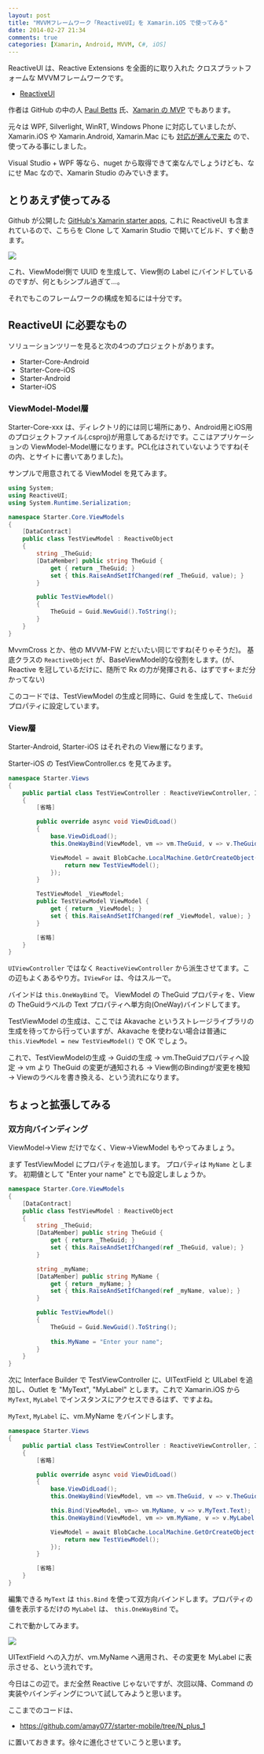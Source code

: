 ```yaml
---
layout: post
title: "MVVMフレームワーク「ReactiveUI」を Xamarin.iOS で使ってみる"
date: 2014-02-27 21:34
comments: true
categories: [Xamarin, Android, MVVM, C#, iOS]
---
```

ReactiveUI は、Reactive Extensions を全面的に取り入れた クロスプラットフォームな MVVMフレームワークです。
<!--more-->
* [ReactiveUI](http://www.reactiveui.net/)

作者は GitHub の中の人 [Paul Betts](http://twitter.com/xpaulbettsx) 氏、[Xamarin の MVP](http://xamarin.com/mvp) でもあります。

元々は WPF, Silverlight, WinRT, Windows Phone に対応していましたが、Xamarin.iOS や Xamarin.Android, Xamarin.Mac にも [対応が進んで来た](http://blog.paulbetts.org/index.php/2013/03/12/reactiveui-4-5-is-released/) ので、使ってみる事にしました。

Visual Studio + WPF 等なら、nuget から取得できて楽なんでしょうけども、なにせ Mac なので、Xamarin Studio のみでいきます。

## とりあえず使ってみる

Github が公開した [GitHub's Xamarin starter apps](http://log.paulbetts.org/open-source-githubs-xamarin-starter-apps/), これに ReactiveUI も含まれているので、こちらを Clone して Xamarin Studio で開いてビルド、すぐ動きます。

![](/assets/images/posts/using_reactiveui_01.png)

これ、ViewModel側で UUID を生成して、View側の Label にバインドしているのですが、何ともシンプル過ぎて…。

それでもこのフレームワークの構成を知るには十分です。

## ReactiveUI に必要なもの

ソリューションツリーを見ると次の4つのプロジェクトがあります。

* Starter-Core-Android
* Starter-Core-iOS
* Starter-Android
* Starter-iOS

### ViewModel-Model層

Starter-Core-xxx は、ディレクトリ的には同じ場所にあり、Android用とiOS用のプロジェクトファイル(.csproj)が用意してあるだけです。ここはアプリケーションの ViewModel-Model層になります。PCL化はされていないようですね(その内、とサイトに書いてありました)。

サンプルで用意されてる ViewModel を見てみます。

```csharp TestViewModel.cs
using System;
using ReactiveUI;
using System.Runtime.Serialization;

namespace Starter.Core.ViewModels
{
    [DataContract]
    public class TestViewModel : ReactiveObject
    {
        string _TheGuid;
        [DataMember] public string TheGuid {
            get { return _TheGuid; }
            set { this.RaiseAndSetIfChanged(ref _TheGuid, value); }
        }

        public TestViewModel()
        {
            TheGuid = Guid.NewGuid().ToString();
        }
    }
}
```

MvvmCross とか、他の MVVM-FW とだいたい同じですね(そりゃそうだ)。
基底クラスの ``ReactiveObject`` が、BaseViewModel的な役割をします。(が、Reactive を冠しているだけに、随所で Rx の力が発揮される、はずです←まだ分かってない)

このコードでは、TestViewModel の生成と同時に、Guid を生成して、``TheGuid`` プロパティに設定しています。

### View層

Starter-Android, Starter-iOS はそれぞれの View層になります。

Starter-iOS の TestViewController.cs を見てみます。

```csharp TestViewController.cs
namespace Starter.Views
{
    public partial class TestViewController : ReactiveViewController, IViewFor<TestViewModel>
    {
		[省略]

        public override async void ViewDidLoad()
        {
            base.ViewDidLoad();
            this.OneWayBind(ViewModel, vm => vm.TheGuid, v => v.TheGuid.Text);

            ViewModel = await BlobCache.LocalMachine.GetOrCreateObject("TestViewModel", () => {
                return new TestViewModel();
            });
        }

        TestViewModel _ViewModel;
        public TestViewModel ViewModel {
            get { return _ViewModel; }
            set { this.RaiseAndSetIfChanged(ref _ViewModel, value); }
        }

		[省略]
    }
}
```

``UIViewController`` ではなく ``ReactiveViewController`` から派生させてます。この辺もよくあるやり方。``IViewFor`` は、今はスルーで。

バインドは ``this.OneWayBind`` で。
ViewModel の TheGuid プロパティを、View の TheGuidラベルの Text プロパティへ単方向(OneWay)バインドしてます。

TestViewModel の生成は、ここでは Akavache というストレージライブラリの生成を待ってから行っていますが、Akavache を使わない場合は普通に ``this.ViewModel = new TestViewModel()`` で OK でしょう。

これで、TestViewModelの生成 → Guidの生成 → vm.TheGuidプロパティへ設定 → vm より TheGuid の変更が通知される → View側のBindingが変更を検知 → Viewのラベルを書き換える、という流れになります。

## ちょっと拡張してみる

### 双方向バインディング

ViewModel→View だけでなく、View→ViewModel もやってみましょう。

まず TestViewModel にプロパティを追加します。
プロパティは ``MyName`` とします。
初期値として "Enter your name" とでも設定しましょうか。 

```csharp TestViewModel.cs
namespace Starter.Core.ViewModels
{
    [DataContract]
    public class TestViewModel : ReactiveObject
    {
        string _TheGuid;
        [DataMember] public string TheGuid {
            get { return _TheGuid; }
            set { this.RaiseAndSetIfChanged(ref _TheGuid, value); }
        }

        string _myName;
        [DataMember] public string MyName {
            get { return _myName; }
            set { this.RaiseAndSetIfChanged(ref _myName, value); }
        }

        public TestViewModel()
        {
            TheGuid = Guid.NewGuid().ToString();
            
            this.MyName = "Enter your name";
        }
    }
}
```

次に Interface Builder で TestViewController に、UITextField と UILabel を追加し、Outlet を "MyText", "MyLabel" とします。これで Xamarin.iOS から ``MyText``, ``MyLabel`` でインスタンスにアクセスできるはず、ですよね。

``MyText``, ``MyLabel`` に、vm.MyName をバインドします。

```csharp TestViewController.cs
namespace Starter.Views
{
    public partial class TestViewController : ReactiveViewController, IViewFor<TestViewModel>
    {
		[省略]

        public override async void ViewDidLoad()
        {
            base.ViewDidLoad();
            this.OneWayBind(ViewModel, vm => vm.TheGuid, v => v.TheGuid.Text);

            this.Bind(ViewModel, vm=> vm.MyName, v => v.MyText.Text);
            this.OneWayBind(ViewModel, vm => vm.MyName, v => v.MyLabel.Text);

            ViewModel = await BlobCache.LocalMachine.GetOrCreateObject("TestViewModel", () => {
                return new TestViewModel();
            });
        }

		[省略]
    }
}
```

編集できる ``MyText`` は ``this.Bind`` を使って双方向バインドします。プロパティの値を表示するだけの ``MyLabel`` は、 ``this.OneWayBind`` で。

これで動かしてみます。

![](/assets/images/posts/using_reactiveui_02.gif)

UITextField への入力が、vm.MyName へ適用され、その変更を MyLabel に表示させる、という流れです。

今日はこの辺で。まだ全然 Reactive じゃないですが、次回以降、Command の実装やバインディングについて試してみようと思います。

ここまでのコードは、

* https://github.com/amay077/starter-mobile/tree/N_plus_1

に置いておきます。徐々に進化させていこうと思います。